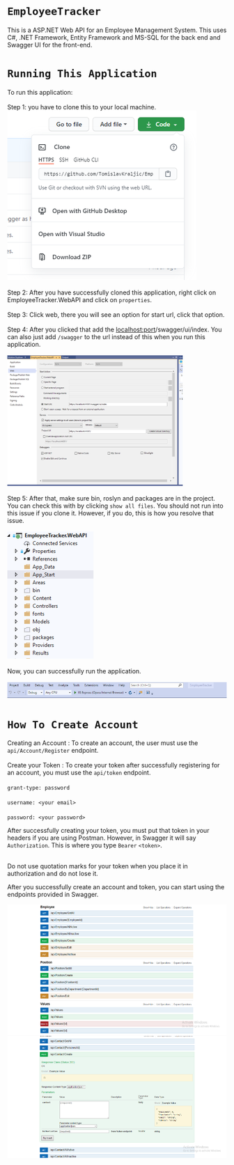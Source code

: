 # `EmployeeTracker`
This is a ASP.NET Web API for an Employee Management System. This uses C#, .NET Framework, Entity Framework and MS-SQL  for the back end and Swagger UI for the front-end.

# `Running This Application`
To run this application: <br/><br/> Step 1: you have to clone this to your local machine. 
<br/>
<img src="./images/EmployeeTrackerSccreenshotSeven.png"/>
<br/>
<br/>
Step 2: After you have successfully cloned this application, right click on EmployeeTracker.WebAPI and click on `properties`.
<br/>
<br/>
Step 3: Click web, there you will see an option for start url, click that option.
<br/>
<br/>
Step 4: After you clicked that add the <localhost:port>/swagger/ui/index. You can also just add `/swagger` to the url instead of this when you run this application.  
<br/>
<img src="./images/EmployeeTrackerScreenshotEight.png" height="300px"/>
<br/>
<br/>
Step 5: After that, make sure bin, roslyn and packages are in the project. You can check this with by clicking `show all files`. You should not run into this issue if you clone it. However, if you do, this is  how you resolve that issue. 
<br/>
<br/>
<img src="./images/ScreenshotEmployeeTrackerEight.png"/>
<br/>
<br/>
Now, you can successfully run the application. 
<br/>
<br/>
<img src="./images/ScreenshotEmployeeTrackerNine.png"/>


# `How To Create Account`
Creating an Account : To create an account, the user must use the `api/Account/Register` endpoint. 
<br/>
<br/>
Create your Token : To create your token after successfully registering for an account, you must use the `api/token`</span> endpoint. 
<br>
<br/>
`grant-type: password`<br/><br/>
`username: <your email>` <br/><br/>
`password: <your password>`<br/>


After successfully creating your token, you must put that token in your headers if you are using Postman. However, in Swagger it will say `Authorization`. This is where you type `Bearer` `<token>`.
<br>
<br/>

Do not use quotation marks for your token when you place it in authorization and do not lose it.

After you successfully create an account and token, you can start using the endpoints provided in Swagger. 

<img src="./images/EmployeeTrackerScreenshotFour.png" height="300px"/>

<img src="./images/EmployeeTrackerScreenshotSix.png" height="280px"/>
